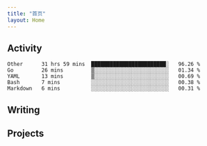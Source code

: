 ```yaml
---
title: "首页"
layout: Home
---
```


## Activity
<!--START_SECTION:waka-->
```text
Other      31 hrs 59 mins  ████████████████████████░   96.26 % 
Go         26 mins         ▒░░░░░░░░░░░░░░░░░░░░░░░░   01.34 % 
YAML       13 mins         ▒░░░░░░░░░░░░░░░░░░░░░░░░   00.69 % 
Bash       7 mins          ░░░░░░░░░░░░░░░░░░░░░░░░░   00.38 % 
Markdown   6 mins          ░░░░░░░░░░░░░░░░░░░░░░░░░   00.31 % 
```
<!--END_SECTION:waka-->

## Writing
<PindedPosts />

## Projects
<Projects />
